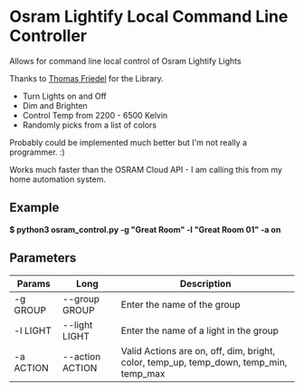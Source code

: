 # Osram Lightify Local Command Line Controller

Allows for command line local control of Osram Lightify Lights

Thanks to [Thomas Friedel](https://github.com/tfriedel) for the Library.

- Turn Lights on and Off
- Dim and Brighten
- Control Temp from 2200 - 6500 Kelvin
- Randomly picks from a list of colors

Probably could be implemented much better but I'm not really a programmer. :)

Works much faster than the OSRAM Cloud API - I am calling this from my home automation system.

## Example

**$ python3 osram_control.py -g "Great Room" -l "Great Room 01" -a on**

## Parameters

|Params|Long|Description|
|-|-|-|
|-g GROUP|--group GROUP|Enter the name of the group|
|-l LIGHT|--light LIGHT|Enter the name of a light in the group|
|-a ACTION|--action ACTION|Valid Actions are on, off, dim, bright, color, temp_up, temp_down, temp_min, temp_max|